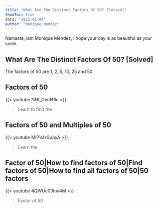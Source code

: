 ```yaml
---
title: "What Are The Distinct Factors Of 50? [Solved]"
ShowToc: true 
date: "2022-02-04"
author: "Monique Mendez" 
---
```


Namaste, iam Monique Mendez, I hope your day is as beautiful as your smile.
## What Are The Distinct Factors Of 50? [Solved]
The factors of 50 are 1, 2, 5, 10, 25 and 50.

## Factors of 50
{{< youtube NNf_OvnN1lo >}}
>Learn to find the 

## Factors of 50 and Multiples of 50
{{< youtube MiPVJsGJpyA >}}
>Learn the 

## Factor of 50|How to find factors of 50|Find factors of 50|How to find all factors of 50|50 factors
{{< youtube 4QWUc03hw4M >}}
>Factor of 50

